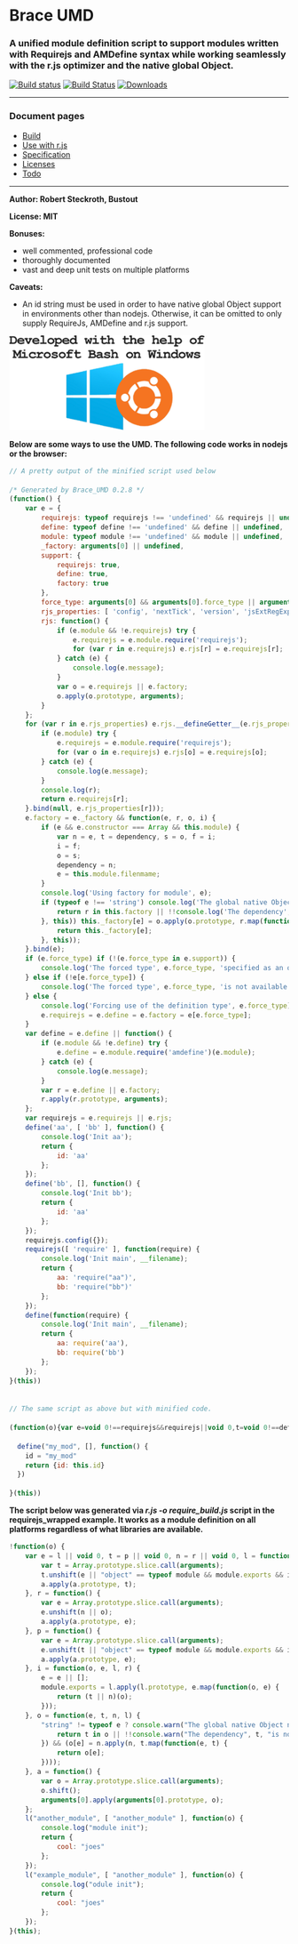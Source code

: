 
# Brace UMD
### A unified module definition script to support modules written with Requirejs and AMDefine syntax while working seamlessly with the r.js optimizer and the native global Object.

[![Build status](https://ci.appveyor.com/api/projects/status/j9w4v3romfw971y9/branch/master?svg=true)](https://ci.appveyor.com/project/restarian/brace-umd/branch/master) [![Build Status](https://travis-ci.org/restarian/brace_umd.svg?branch=master)](https://travis-ci.org/restarian/brace_umd) [![Downloads](https://img.shields.io/npm/dm/brace_umd.svg?svg=true)](https://npmjs.org/package/brace_umd)

------

### Document pages
* [Build](https://github.com/restarian/brace_umd/blob/master/doc/build.md)
* [Use with r.js](https://github.com/restarian/brace_umd/blob/master/doc/optimizer.md)
* [Specification](https://github.com/restarian/brace_umd/blob/master/doc/specification.md)
* [Licenses](https://github.com/restarian/brace_umd/blob/master/doc/license.md)
* [Todo](https://github.com/restarian/brace_umd/blob/master/doc/todo.md)

----

**Author: Robert Steckroth, Bustout**

**License: MIT**

**Bonuses:**
* well commented, professional code
* thoroughly documented
* vast and deep unit tests on multiple platforms

**Caveats:**
  * An id string must be used in order to have native global Object support in environments other than nodejs. Otherwise, it can be omitted to only supply RequireJs, AMDefine and r.js support.


[![Bash on Windows](https://raw.githubusercontent.com/restarian/brace_umd/master/doc/image/ubuntu_windows_logo.png)](https://github.com/Microsoft/BashOnWindows)


**Below are some ways to use the UMD. The following code works in nodejs or the browser:**
```javascript
// A pretty output of the minified script used below

/* Generated by Brace_UMD 0.2.8 */
(function() {
    var e = {
        requirejs: typeof requirejs !== 'undefined' && requirejs || undefined,
        define: typeof define !== 'undefined' && define || undefined,
        module: typeof module !== 'undefined' && module || undefined,
        _factory: arguments[0] || undefined,
        support: {
            requirejs: true,
            define: true,
            factory: true
        },
        force_type: arguments[0] && arguments[0].force_type || arguments[1] && arguments[1].force_type,
        rjs_properties: [ 'config', 'nextTick', 'version', 'jsExtRegExp', 'isBrowser', 's', 'toUrl', 'undef', 'defined', 'specified', 'onError', 'createNode', 'load', 'exec' ],
        rjs: function() {
            if (e.module && !e.requirejs) try {
                e.requirejs = e.module.require('requirejs');
                for (var r in e.requirejs) e.rjs[r] = e.requirejs[r];
            } catch (e) {
                console.log(e.message);
            }
            var o = e.requirejs || e.factory;
            o.apply(o.prototype, arguments);
        }
    };
    for (var r in e.rjs_properties) e.rjs.__defineGetter__(e.rjs_properties[r], function(r) {
        if (e.module) try {
            e.requirejs = e.module.require('requirejs');
            for (var o in e.requirejs) e.rjs[o] = e.requirejs[o];
        } catch (e) {
            console.log(e.message);
        }
        console.log(r);
        return e.requirejs[r];
    }.bind(null, e.rjs_properties[r]));
    e.factory = e._factory && function(e, r, o, i) {
        if (e && e.constructor === Array && this.module) {
            var n = e, t = dependency, s = o, f = i;
            i = f;
            o = s;
            dependency = n;
            e = this.module.filenmame;
        }
        console.log('Using factory for module', e);
        if (typeof e !== 'string') console.log('The global native Object is attempted to be used but the module does not supply an id parameter. Skipping loading of the module.'); else if (r.every(function(r, o) {
            return r in this.factory || !!console.log('The dependency', r, 'is not loaded into the factory yet. Skipping loading of the module', e);
        }, this)) this._factory[e] = o.apply(o.prototype, r.map(function(e, r) {
            return this._factory[e];
        }, this));
    }.bind(e);
    if (e.force_type) if (!(e.force_type in e.support)) {
        console.log('The forced type', e.force_type, 'specified as an option is not supported by Brace UMD. Supported types are', Object.keys(e.support));
    } else if (!e[e.force_type]) {
        console.log('The forced type', e.force_type, 'is not available.');
    } else {
        console.log('Forcing use of the definition type', e.force_type);
        e.requirejs = e.define = e.factory = e[e.force_type];
    }
    var define = e.define || function() {
        if (e.module && !e.define) try {
            e.define = e.module.require('amdefine')(e.module);
        } catch (e) {
            console.log(e.message);
        }
        var r = e.define || e.factory;
        r.apply(r.prototype, arguments);
    };
    var requirejs = e.requirejs || e.rjs;
    define('aa', [ 'bb' ], function() {
        console.log('Init aa');
        return {
            id: 'aa'
        };
    });
    define('bb', [], function() {
        console.log('Init bb');
        return {
            id: 'aa'
        };
    });
    requirejs.config({});
    requirejs([ 'require' ], function(require) {
        console.log('Init main', __filename);
        return {
            aa: 'require("aa")',
            bb: 'require("bb")'
        };
    });
    define(function(require) {
        console.log('Init main', __filename);
        return {
            aa: require('aa'),
            bb: require('bb')
        };
    });
}(this))


// The same script as above but with minified code.

(function(o){var e=void 0!==requirejs&&requirejs||void 0,t=void 0!==define&&define||void 0,r=void 0!==require&&require||module&&module.require.bind(module)||void 0,p=function(){var o=Array.prototype.slice.call(arguments);o.shift();arguments[0].apply(arguments[0].prototype,o)},define=function(){var o=Array.prototype.slice.call(arguments);o.unshift(t||"object"==typeof module&&module.exports&&n||i);p.apply(p.prototype,o)},require=function(){var o=Array.prototype.slice.call(arguments);o.unshift(r||i);p.apply(p.prototype,o)},requirejs=function(){var o=Array.prototype.slice.call(arguments);o.unshift(e||"object"==typeof module&&module.exports&&n||i);p.apply(p.prototype,o)},n=function(o,e,t,p){e=e||[];module.exports=t.apply(t.prototype,e.map(function(o,e){return r(o)}))},i=function(e,t,r,p){if(e&&e.constructor===Array){var n=p;p=r;r=t;t=e;e=__filename.replace(/.*[\\,\/]/g,"")}"string"!=typeof e?console.log("The global native Object needs to be used but the module id parameter is not available."):t.every(function(t,r){return t in o||!!console.log("The dependency",t,"is not loaded into the factory yet. Skipping loading of the module",e)})&&(o[e]=r.apply(r,t.map(function(e,t){return o[e]})))}

  define("my_mod", [], function() {
    id = "my_mod"
    return {id: this.id}
  })

}(this))

```

**The script below was generated via _r.js -o require_build.js_ script in the requirejs_wrapped example. It works as a module definition on all platforms regardless of what libraries are available.**

```javascript
!function(o) {
    var e = l || void 0, t = p || void 0, n = r || void 0, l = function() {
        var t = Array.prototype.slice.call(arguments);
        t.unshift(e || "object" == typeof module && module.exports && i || o);
        a.apply(a.prototype, t);
    }, r = function() {
        var e = Array.prototype.slice.call(arguments);
        e.unshift(n || o);
        a.apply(a.prototype, e);
    }, p = function() {
        var e = Array.prototype.slice.call(arguments);
        e.unshift(t || "object" == typeof module && module.exports && i || o);
        a.apply(a.prototype, e);
    }, i = function(o, e, l, r) {
        e = e || [];
        module.exports = l.apply(l.prototype, e.map(function(o, e) {
            return (t || n)(o);
        }));
    }, o = function(e, t, n, l) {
        "string" != typeof e ? console.warn("The global native Object needs to be used but the module id parameter is not available.") : t.every(function(t, n) {
            return t in o || !!console.warn("The dependency", t, "is not loaded into the factory yet. Skipping loading of the module", e);
        }) && (o[e] = n.apply(n, t.map(function(e, t) {
            return o[e];
        })));
    }, a = function() {
        var o = Array.prototype.slice.call(arguments);
        o.shift();
        arguments[0].apply(arguments[0].prototype, o);
    };
    l("another_module", [ "another_module" ], function(o) {
        console.log("module init");
        return {
            cool: "joes"
        };
    });
    l("example_module", [ "another_module" ], function(o) {
        console.log("odule init");
        return {
            cool: "joes"
        };
    });
}(this);
```
